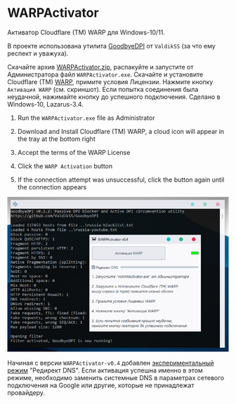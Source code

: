 # WARPActivator
Активатор Cloudflare (TM) WARP для Windows-10/11.

В проекте использована утилита [GoodbyeDPI](https://github.com/ValdikSS/GoodbyeDPI) от `ValdikSS` (за что ему респект и уважуха).

Скачайте архив [WARPActivator.zip](https://github.com/AKotov-dev/WARPActivator/raw/main/WARPActivator.zip), распакуйте и запустите от Администратора файл `WARPActivator.exe`. Скачайте и установите Cloudflare (TM) [WARP](https://1111-releases.cloudflareclient.com/win/latest), примите условия Лицензии. Нажмите кнопку `Активация WARP` (см. скриншот). Если попытка соединения была неудачной, нажимайте кнопку до успешного подключения. Сделано в Windows-10, Lazarus-3.4.

1. Run the `WARPActivator.exe` file as Administrator

2. Download and Install Cloudflare (TM) WARP,
a cloud icon will appear in the tray at the bottom right

3. Accept the terms of the WARP License

4. Click the `WARP Activation` button

5. If the connection attempt was unsuccessful,
click the button again until the connection appears

![](https://github.com/AKotov-dev/WARPActivator/blob/main/ScreenShot5.png)

Начиная с версии `WARPActivator-v0.4` добавлен [экспериментальный режим](https://github.com/ValdikSS/GoodbyeDPI) "Редирект DNS". Если активация успешна именно в этом режиме, необходимо заменить системные DNS в параметрах сетевого подключения на Google или другие, которые не принадлежат провайдеру.

